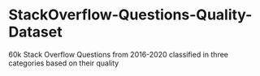 # StackOverflow-Questions-Quality-Dataset
60k Stack Overflow Questions from 2016-2020 classified in three categories based on their quality
